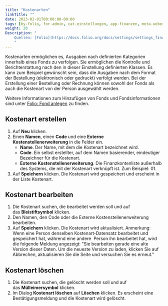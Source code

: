 ```yaml
---
title: "Kostenarten"
linkTitle: ""
date: 2023-02-01T00:00:00-00:00
tags: [by-folio, for-admin, cat-einstellungen, app-finanzen, meta-uebersetzungsproblem]
weight: 20
Description: "
    Quellen: [Folio](https://docs.folio.org/docs/settings/settings_finance/settings_finance/#settings--finance--fund-types) & [GBV](https://info.gbv.de/display/FOLIOGBVEXTERN/Einstellungen+(Finanzen):+Kostenarten)
    "
---
```


Kostenarten ermöglichen es, Ausgaben nach definierten Kategorien innerhalb eines Fonds zu verfolgen. Sie ermöglichen die Kontrolle und Berichterstattung nach den in dieser Einstellung definierten Klassen. Es kann zum Beispiel gewünscht sein, dass die Ausgaben nach dem Format der Bestellung (elektronisch oder gedruckt) verfolgt werden. Bei der Erstellung einer Bestellung oder Rechnung können sowohl der Fonds als auch die Kostenart von der Person ausgewählt werden.

Weitere Informationen zum Hinzufügen von Fonds und Fondsinformationen sind unter [Folio: Fond anlegen](https://info.gbv.de/display/FOLIOGBVEXTERN/Folio%3A+Fond+anlegen) zu finden.

## Kostenart erstellen

1.  Auf **Neu** klicken.
2.  Einen **Namen**, einen **Code** und eine **Externe Kostenstellenerweiterung** in die Felder ein.
    -   **Name**. Der Name, mit dem die Kostenart bezeichnet wird.
    -   **Code**. Ein selbst erstellter, auf dem Namen basierender, eindeutiger Bezeichner für die Kostenart.
    -   **Externe Kostenstellenerweiterung**. Die Finanzkontenliste außerhalb des Systems, die mit der Kostenart verknüpft ist. Zum Beispiel: 01.
3.  Auf **Speichern** klicken. Die Kostenart wird gespeichert und erscheint in der Liste Kostenart.

## Kostenart bearbeiten

1.  Die Kostenart suchen, die bearbeitet werden soll und auf das **Bleistiftsymbol** klicken.
2.  Den Namen, den Code oder die Externe Kostenstellenerweiterung bearbeiten.
3.  Auf **Speichern** klicken. Die Kostenart wird aktualisiert. Anmerkung: Wenn eine Person denselben Kostenart-Datensatz bearbeitet und gespeichert hat, während eine andere  Person ihn bearbeitet hat, wird die folgende Meldung angezeigt: "Sie bearbeiten gerade eine alte Version dieser Daten. Um die neueste Version zu laden, klicken Sie auf Abbrechen, aktualisieren Sie die Seite und versuchen Sie es erneut."

## Kostenart löschen

1.  Die Kostenart suchen, die gelöscht werden soll und auf das **Mülleimersymbol** klicken.
2.  Im Dialog **Kostenart löschen** auf **Löschen** klicken. Es erscheint eine Bestätigungsmeldung und die Kostenart wird gelöscht.

